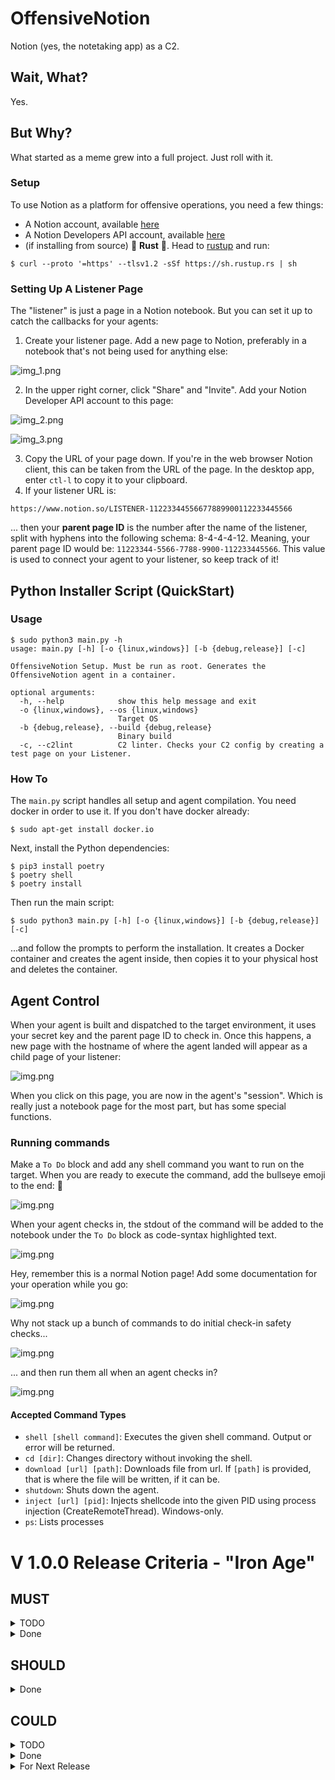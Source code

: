 # OffensiveNotion
Notion (yes, the notetaking app) as a C2.

## Wait, What?
Yes.

## But Why?
What started as a meme grew into a full project. Just roll with it.

### Setup
To use Notion as a platform for offensive operations, you need a few things:

- A Notion account, available [here](https://www.notion.so/signup)
- A Notion Developers API account, available [here](https://developers.notion.com/)
- (if installing from source) 🦀 **Rust** 🦀. Head to [rustup](https://rustup.rs/) and run:
```
$ curl --proto '=https' --tlsv1.2 -sSf https://sh.rustup.rs | sh
```

### Setting Up A Listener Page
The "listener" is just a page in a Notion notebook. But you can set it up to catch the callbacks for your agents:

1) Create your listener page. Add a new page to Notion, preferably in a notebook that's not being used for anything else:

![img_1.png](assets/img_1.png)

2) In the upper right corner, click "Share" and "Invite". Add your Notion Developer API account to this page:

![img_2.png](assets/img_2.png)

![img_3.png](assets/img_3.png)

3) Copy the URL of your page down. If you're in the web browser Notion client, this can be taken from the URL of the page. In the desktop app, enter `ctl-l` to copy it to your clipboard.
4) If your listener URL is:
```
https://www.notion.so/LISTENER-11223344556677889900112233445566                     
```
... then your **parent page ID** is the number after the name of the listener, split with hyphens into the following schema: 8-4-4-4-12.
Meaning, your parent page ID would be: `11223344-5566-7788-9900-112233445566`. This value is used to connect your agent to your listener, so keep track of it!

## Python Installer Script (QuickStart)
### Usage
```
$ sudo python3 main.py -h
usage: main.py [-h] [-o {linux,windows}] [-b {debug,release}] [-c]

OffensiveNotion Setup. Must be run as root. Generates the OffensiveNotion agent in a container.

optional arguments:
  -h, --help            show this help message and exit
  -o {linux,windows}, --os {linux,windows}
                        Target OS
  -b {debug,release}, --build {debug,release}
                        Binary build
  -c, --c2lint          C2 linter. Checks your C2 config by creating a test page on your Listener.
```
### How To
The `main.py` script handles all setup and agent compilation. You need docker in order to use it.
If you don't have docker already:
```
$ sudo apt-get install docker.io
```
Next, install the Python dependencies:
```
$ pip3 install poetry
$ poetry shell
$ poetry install
```
Then run the main script:
```
$ sudo python3 main.py [-h] [-o {linux,windows}] [-b {debug,release}] [-c]
```
...and follow the prompts to perform the installation. It creates a Docker container and creates the agent inside, then copies it to your physical host and deletes the container.

## Agent Control
When your agent is built and dispatched to the target environment, it uses your secret key and the parent page ID to check in. Once this happens, a new page with the hostname of where the agent landed will appear as a child page of your listener:

![img.png](assets/img_4.png)

When you click on this page, you are now in the agent's "session". Which is really just a notebook page for the most part, but has some special functions.

### Running commands
Make a `To Do` block and add any shell command you want to run on the target. When you are ready to execute the command, add the bullseye emoji to the end: 🎯

![img.png](assets/img_5.png)

When your agent checks in, the stdout of the command will be added to the notebook under the `To Do` block as code-syntax highlighted text.

![img.png](assets/img_6.png)

Hey, remember this is a normal Notion page! Add some documentation for your operation while you go:

![img.png](assets/img_7.png)

Why not stack up a bunch of commands to do initial check-in safety checks...

![img.png](assets/img_8.png)

... and then run them all when an agent checks in?

![img.png](assets/img_9.png)

#### Accepted Command Types

* `shell [shell command]`: Executes the given shell command. Output or error will be returned.
* `cd [dir]`: Changes directory without invoking the shell.
* `download [url] [path]`: Downloads file from url. If `[path]` is provided, that is where the file will be written, if it can be.
* `shutdown`: Shuts down the agent.
* `inject [url] [pid]`: Injects shellcode into the given PID using process injection (CreateRemoteThread). Windows-only. 
* `ps`: Lists processes

# V 1.0.0 Release Criteria - "Iron Age"
## MUST

<details>
<summary> TODO </summary>

### Documentation
- [ ] Quickstart
- [ ] Install
- [ ] Agent interaction
  - [ ] Commands
  - [ ] Linux commands
  - [ ] Windows commands

### Misc
- [ ] YARA Rules

</details>

<details>
<summary> Done </summary>

### Setup
- [x] Python Setup Script for config options
- [x] Dynamic Docker container spin up/tear down for agent generation
- [x] Parse args for Docker build options

### Agent
- Commands:
  - [x] `shell`
  - [x] `cd`
  - [x] `download`
  - [x] `ps`
  - [x] `pwd`
  - [x] `save`
  - [x] `shutdown`
  - [x] `sleep [#]` to adjust callback

</details>

## SHOULD

<details>
<summary> Done </summary>

### Agent
- [x] Jitter interval for callback time
- Commands:
  - [x] `getprivs`
  - [x] `sleep [#][%]` to adjust callback and jitter
  - [x] `portscan`
- [x] Linux `elevate sudo`
- [x] Windows `elevate fodhelper`
- [x] Linux `persist bashrc`
- [x] Linux `persist cron`
- [x] Linux `persist service`
- [x] Windows `inject`
- [x] Windows `persist startup`
- [x] Windows `persist registry`

- Persist:
  - [x] Windows `persist schtasks`
  - [x] (Bonus) `wmic`
  
</details>

## COULD
<details>
<summary> TODO </summary>

- [ ] Template Notion page for setup (Operation SNEAKYSLOTH)

</details>


<details>
<summary> Done </summary>

- [x] Compiles with Notion icon
- [x] Mirror the notion.ico file 😈 (slightly red tint to logo)
- [x] "Web delivery" via Flask and one-liner for remote download/exec (https://www.offensive-security.com/metasploit-unleashed/web-delivery/)
- [x] Agent checks in by POSTing hostname and username to page title with asterisk if in an admin context (getprivs at checkin)
- [x] Agent can spawn in kiosk mode Notion.so page at startup

</details>


<details>
<summary> For Next Release </summary>

- [ ] Linux `persist rc.local`
- [ ] Linux `inject` (more of a shellcode runner than injection)
- [ ] Windows `runas` (SCshell)
- [ ] Windows `inject-assembly` (⚠️ large lift ⚠️)
- [ ] (Bonus) Windows `persist comhijack`
- [ ] (Bonus) Windows `persist xll`

</details>

